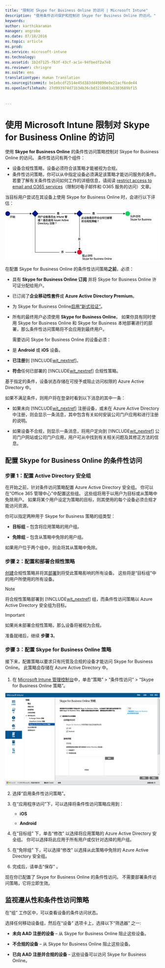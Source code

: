 ```yaml
---
title: "限制对 Skype for Business Online 的访问 | Microsoft Intune"
description: "使用条件访问保护和控制对 Skype for Business Online 的访问。"
keywords: 
author: karthikaraman
manager: angrobe
ms.date: 07/18/2016
ms.topic: article
ms.prod: 
ms.service: microsoft-intune
ms.technology: 
ms.assetid: 1b2d7125-f63f-43cf-ac1e-94fbedf2a7e8
ms.reviewer: chrisgre
ms.suite: ems
translationtype: Human Translation
ms.sourcegitcommit: be1ebcdf2514e45d383dd49890e0e21acf6ede44
ms.openlocfilehash: 27d993974d71b34b36cbd3216b83a1303689bf15


---
```


# 使用 Microsoft Intune 限制对 Skype for Business Online 的访问
使用 **Skype for Business Online** 的条件性访问策略控制对 Skype for Business Online 的访问。
条件性访问有两个组件：
- 设备合规性策略，设备必须符合该策略才能被视为合规。
- 条件性访问策略，你可以从中指定设备必须满足该策略才能访问服务的条件。
若要了解有关条件性访问如何工作的详细信息，请阅读 [restrict access to email and O365 services](restrict-access-to-email-and-o365-services-with-microsoft-intune.md)（限制对电子邮件和 O365 服务的访问）文章。

当目标用户尝试在其设备上使用 Skype for Business Online 时，会进行以下评估：

![图示显示了确定是允许访问还是阻止设备访问 Skype for Business Online 的决策点](../media/ConditionalAccess_SkypeforBusiness.png)

在配置 Skype for Business Online 的条件性访问策略**之前**，必须：
- 具有 **Skype for Business Online 订阅** 并将 Skype for Business Online 许可证分配给用户。
- 已订阅了**企业移动性套件**或 **Azure Active Directory Premium**。
-   为 Skype for Business Online[启用“新式验证”](https://docs.microsoft.com/en-us/intune/deploy-use/restrict-access-to-skype-for-business-online-with-microsoft-intune)。
-  所有的最终用户必须使用 **Skype for Business Online**。 如果你具有同时使用 Skype for Business Online 和 Skype for Business 本地部署进行的部署，那么条件性访问策略将不会应用到最终用户。

    需要访问 Skype for Business Online 的设备必须：

-   是 **Android** 或 **iOS** 设备。

-   **已注册**到 [!INCLUDE[wit_nextref](../includes/wit_nextref_md.md)]。

-   **符合**任何已部署的 [!INCLUDE[wit_nextref](../includes/wit_nextref_md.md)] 合规性策略。


基于指定的条件，设备状态存储在可授予或阻止访问权限的 Azure Active Directory 中。

如果不满足条件，则用户将在登录时看到以下消息的其中一条：

-   如果未向 [!INCLUDE[wit_nextref](../includes/wit_nextref_md.md)] 注册设备，或未在 Azure Active Directory 中注册，则会显示一条消息，其中包含有关如何安装公司门户应用和进行注册的说明。

-   如果设备不合规，则显示一条消息，将用户定向到 [!INCLUDE[wit_nextref](../includes/wit_nextref_md.md)] 公司门户网站或公司门户应用，用户可从中找到有关相关问题及其修正方法的信息。

## 配置 Skype for Business Online 的条件性访问

### 步骤 1：配置 Active Directory 安全组
在开始之前，针对条件访问策略配置 Azure Active Directory 安全组。 你可以在“Office 365 管理中心”中配置这些组。 这些组将用于以用户为目标或从策略中免除用户。 如果将某个用户设定为策略的目标，则其使用的每个设备必须合规才能访问资源。

你可以指定两种用于 Skype for Business 策略的组类型：

-   **目标组** – 包含将应用策略的用户组。

-   **免除组** – 包含从策略中免除的用户组。

如果用户位于两个组中，则会将其从策略中免除。

### 步骤 2：配置和部署合规性策略
[创建](create-a-device-compliance-policy-in-microsoft-intune.md)合规性策略并将其[部署](deploy-and-monitor-a-device-compliance-policy-in-microsoft-intune.md)到将受此策略影响的所有设备。 这些将是“目标组”中的用户所使用的所有设备。

> [!NOTE]
> 将合规性策略部署到 [!INCLUDE[wit_nextref](../includes/wit_nextref_md.md)] 组，而条件性访问策略以 Azure Active Directory 安全组为目标。


> [!IMPORTANT]
> 如果尚未部署合规性策略，那么设备将被视为合规。

准备就绪后，继续 **步骤 3**。

### 步骤 3：配置 Skype for Business Online 策略
接下来，配置策略以要求只有托管及合规的设备才能访问 Skype for Business Online。 此策略会存储在 Azure Active Directory 中。

####
1.  在 [Microsoft Intune 管理控制台](https://manage.microsoft.com)中，单击“策略” > “条件性访问” > “Skype for Business Online 策略”。

![Skype for Business Online 条件性访问策略页面的屏幕截图](./media/conditional_access_SFBPolicy.png)

2.  选择“启用条件性访问策略”。

3.  在“应用程序访问”下，可以选择将条件性访问策略应用到：

    -   **iOS**

    -   **Android**

4.  在“目标组” 下，单击“修改”  以选择将应用策略的 Azure Active Directory 安全组。 你可以选择将此应用于所有用户或仅针对选择的用户组。

5.  在“免除组” 下，可以选择“修改”  以选择从此策略中免除的 Azure Active Directory 安全组。

6.  完成后，请单击“保存” 。

现在你已配置了 Skype for Business Online 的条件性访问。 不需要部署条件访问策略，它将立即生效。


## 监视遵从性和条件性访问策略
在“组”  工作区中，可以查看设备的条件访问状态。

选择任何移动设备组，然后在“设备”  选项卡上，选择以下“筛选器” 之一:

* **未向 AAD 注册的设备** – 从 Skype for Business Online 阻止这些设备。

* **不合规的设备** – 从 Skype for Business Online 阻止这些设备。

* **已向 AAD 注册并合规的设备** – 这些设备可以访问 Skype for Business Online。



<!--HONumber=Jul16_HO5-->


